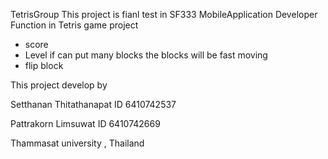 TetrisGroup
This project is fianl test in SF333 MobileApplication Developer 
Function in Tetris game project
- score
- Level if can put many blocks the blocks will be fast moving
- flip block

This project develop by

Setthanan Thitathanapat ID 6410742537


Pattrakorn Limsuwat ID 6410742669

Thammasat university , Thailand


